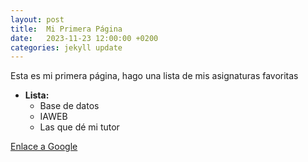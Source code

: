 ```yaml
---
layout: post
title:  Mi Primera Página
date:   2023-11-23 12:00:00 +0200
categories: jekyll update
---
```


Esta es mi primera página, hago una lista de mis asignaturas favoritas

* **Lista:**
    * Base de datos
    * IAWEB
    * Las que dé mi tutor

[Enlace a Google](https://www.google.com/search)